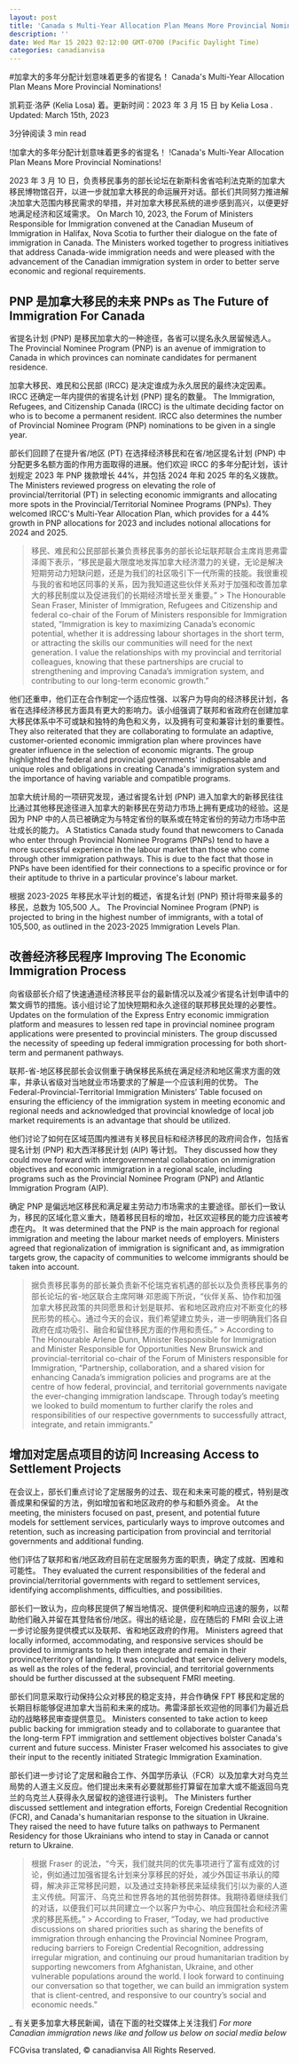 ```yaml
---
layout: post
title: 'Canada s Multi-Year Allocation Plan Means More Provincial Nominations!'
description: ''
date: Wed Mar 15 2023 02:12:00 GMT-0700 (Pacific Daylight Time)
categories: canadianvisa
---
```


#加拿大的多年分配计划意味着更多的省提名！	Canada's Multi-Year Allocation Plan Means More Provincial Nominations!
	
凯莉亚·洛萨 (Kelia Losa) 着。更新时间：2023 年 3 月 15 日	by Kelia Losa . Updated: March 15th, 2023
	
3分钟阅读	 3 min read
	
!加拿大的多年分配计划意味着更多的省提名！	!Canada's Multi-Year Allocation Plan Means More Provincial Nominations!
	
2023 年 3 月 10 日，负责移民事务的部长论坛在新斯科舍省哈利法克斯的加拿大移民博物馆召开，以进一步就加拿大移民的命运展开对话。部长们共同努力推进解决加拿大范围内移民需求的举措，并对加拿大移民系统的进步感到高兴，以便更好地满足经济和区域需求。	On March 10, 2023, the Forum of Ministers Responsible for Immigration convened at the Canadian Museum of Immigration in Halifax, Nova Scotia to further their dialogue on the fate of immigration in Canada. The Ministers worked together to progress initiatives that address Canada-wide immigration needs and were pleased with the advancement of the Canadian immigration system in order to better serve economic and regional requirements.
	
## PNP 是加拿大移民的未来	PNPs as The Future of Immigration For Canada
	
省提名计划 (PNP) 是移民加拿大的一种途径，各省可以提名永久居留候选人。	The Provincial Nominee Program (PNP) is an avenue of immigration to Canada in which provinces can nominate candidates for permanent residence.
	
加拿大移民、难民和公民部 (IRCC) 是决定谁成为永久居民的最终决定因素。 IRCC 还确定一年内提供的省提名计划 (PNP) 提名的数量。	The Immigration, Refugees, and Citizenship Canada (IRCC) is the ultimate deciding factor on who is to become a permanent resident. IRCC also determines the number of Provincial Nominee Program (PNP) nominations to be given in a single year.
	
部长们回顾了在提升省/地区 (PT) 在选择经济移民和在省/地区提名计划 (PNP) 中分配更多名额方面的作用方面取得的进展。他们欢迎 IRCC 的多年分配计划，该计划规定 2023 年 PNP 拨款增长 44%，并包括 2024 年和 2025 年的名义拨款。	The Ministers reviewed progress on elevating the role of provincial/territorial (PT) in selecting economic immigrants and allocating more spots in the Provincial/Territorial Nominee Programs (PNPs). They welcomed IRCC's Multi-Year Allocation Plan, which provides for a 44% growth in PNP allocations for 2023 and includes notional allocations for 2024 and 2025.
	
> 移民、难民和公民部部长兼负责移民事务的部长论坛联邦联合主席肖恩弗雷泽阁下表示，“移民是最大限度地发挥加拿大经济潜力的关键，无论是解决短期劳动力短缺问题，还是为我们的社区吸引下一代所需的技能。我很重视与我的省和地区同事的关系，因为我知道这些伙伴关系对于加强和改善加拿大的移民制度以及促进我们的长期经济增长至关重要。”	> The Honourable Sean Fraser, Minister of Immigration, Refugees and Citizenship and federal co-chair of the Forum of Ministers responsible for Immigration stated, “Immigration is key to maximizing Canada’s economic potential, whether it is addressing labour shortages in the short term, or attracting the skills our communities will need for the next generation. I value the relationships with my provincial and territorial colleagues, knowing that these partnerships are crucial to strengthening and improving Canada’s immigration system, and contributing to our long-term economic growth.”
	
他们还重申，他们正在合作制定一个适应性强、以客户为导向的经济移民计划，各省在选择经济移民方面具有更大的影响力。该小组强调了联邦和省政府在创建加拿大移民体系中不可或缺和独特的角色和义务，以及拥有可变和兼容计划的重要性。	They also reiterated that they are collaborating to formulate an adaptive, customer-oriented economic immigration plan where provinces have greater influence in the selection of economic migrants. The group highlighted the federal and provincial governments' indispensable and unique roles and obligations in creating Canada's immigration system and the importance of having variable and compatible programs.
	
加拿大统计局的一项研究发现，通过省提名计划 (PNP) 进入加拿大的新移民往往比通过其他移民途径进入加拿大的新移民在劳动力市场上拥有更成功的经验。这是因为 PNP 中的人员已被确定为与特定省份的联系或在特定省份的劳动力市场中茁壮成长的能力。	A Statistics Canada study found that newcomers to Canada who enter through Provincial Nominee Programs (PNPs) tend to have a more successful experience in the labour market than those who come through other immigration pathways. This is due to the fact that those in PNPs have been identified for their connections to a specific province or for their aptitude to thrive in a particular province's labour market.
	
根据 2023-2025 年移民水平计划的概述，省提名计划 (PNP) 预计将带来最多的移民，总数为 105,500 人。	The Provincial Nominee Program (PNP) is projected to bring in the highest number of immigrants, with a total of 105,500, as outlined in the 2023-2025 Immigration Levels Plan.
	
## 改善经济移民程序	Improving The Economic Immigration Process
	
向省级部长介绍了快速通道经济移民平台的最新情况以及减少省提名计划申请中的繁文缛节的措施。该小组讨论了加快短期和永久途径的联邦移民处理的必要性。	Updates on the formulation of the Express Entry economic immigration platform and measures to lessen red tape in provincial nominee program applications were presented to provincial ministers. The group discussed the necessity of speeding up federal immigration processing for both short-term and permanent pathways.
	
联邦-省-地区移民部长会议侧重于确保移民系统在满足经济和地区需求方面的效率，并承认省级对当地就业市场要求的了解是一个应该利用的优势。	The Federal-Provincial-Territorial Immigration Ministers’ Table focused on ensuring the efficiency of the immigration system in meeting economic and regional needs and acknowledged that provincial knowledge of local job market requirements is an advantage that should be utilized.
	
他们讨论了如何在区域范围内推进有关移民目标和经济移民的政府间合作，包括省提名计划 (PNP) 和大西洋移民计划 (AIP) 等计划。	They discussed how they could move forward with intergovernmental collaboration on immigration objectives and economic immigration in a regional scale, including programs such as the Provincial Nominee Program (PNP) and Atlantic Immigration Program (AIP).
	
确定 PNP 是偏远地区移民和满足雇主劳动力市场需求的主要途径。部长们一致认为，移民的区域化意义重大，随着移民目标的增加，社区欢迎移民的能力应该被考虑在内。	It was determined that the PNP is the main approach for regional immigration and meeting the labour market needs of employers. Ministers agreed that regionalization of immigration is significant and, as immigration targets grow, the capacity of communities to welcome immigrants should be taken into account.
	
> 据负责移民事务的部长兼负责新不伦瑞克省机遇的部长以及负责移民事务的部长论坛的省-地区联合主席阿琳·邓恩阁下所说，“伙伴关系、协作和加强加拿大移民政策的共同愿景和计划是联邦、省和地区政府应对不断变化的移民形势的核心。通过今天的会议，我们希望建立势头，进一步明确我们各自政府在成功吸引、融合和留住移民方面的作用和责任。”	> According to The Honourable Arlene Dunn, Minister Responsible for Immigration and Minister Responsible for Opportunities New Brunswick and provincial-territorial co-chair of the Forum of Ministers responsible for Immigration, “Partnership, collaboration, and a shared vision for enhancing Canada’s immigration policies and programs are at the centre of how federal, provincial, and territorial governments navigate the ever-changing immigration landscape. Through today’s meeting we looked to build momentum to further clarify the roles and responsibilities of our respective governments to successfully attract, integrate, and retain immigrants.”
	
## 增加对定居点项目的访问	Increasing Access to Settlement Projects
	
在会议上，部长们重点讨论了定居服务的过去、现在和未来可能的模式，特别是改善成果和保留的方法，例如增加省和地区政府的参与和额外资金。	At the meeting, the ministers focused on past, present, and potential future models for settlement services, particularly ways to improve outcomes and retention, such as increasing participation from provincial and territorial governments and additional funding.
	
他们评估了联邦和省/地区政府目前在定居服务方面的职责，确定了成就、困难和可能性。	They evaluated the current responsibilities of the federal and provincial/territorial governments with regard to settlement services, identifying accomplishments, difficulties, and possibilities.
	
部长们一致认为，应向移民提供了解当地情况、提供便利和响应迅速的服务，以帮助他们融入并留在其登陆省份/地区。得出的结论是，应在随后的 FMRI 会议上进一步讨论服务提供模式以及联邦、省和地区政府的作用。	Ministers agreed that locally informed, accommodating, and responsive services should be provided to immigrants to help them integrate and remain in their province/territory of landing. It was concluded that service delivery models, as well as the roles of the federal, provincial, and territorial governments should be further discussed at the subsequent FMRI meeting.
	
部长们同意采取行动保持公众对移民的稳定支持，并合作确保 FPT 移民和定居的长期目标能够促进加拿大当前和未来的成功。弗雷泽部长欢迎他的同事们为最近启动的战略移民审查提供意见。	Ministers consented to take action to keep public backing for immigration steady and to collaborate to guarantee that the long-term FPT immigration and settlement objectives bolster Canada's current and future success. Minister Fraser welcomed his associates to give their input to the recently initiated Strategic Immigration Examination.
	
部长们进一步讨论了定居和融合工作、外国学历承认（FCR）以及加拿大对乌克兰局势的人道主义反应。他们提出未来有必要就那些打算留在加拿大或不能返回乌克兰的乌克兰人获得永久居留权的途径进行谈判。	The Ministers further discussed settlement and integration efforts, Foreign Credential Recognition (FCR), and Canada's humanitarian response to the situation in Ukraine. They raised the need to have future talks on pathways to Permanent Residency for those Ukrainians who intend to stay in Canada or cannot return to Ukraine.
	
> 根据 Fraser 的说法，“今天，我们就共同的优先事项进行了富有成效的讨论，例如通过加强省提名计划来分享移民的好处，减少外国证书承认的障碍，解决非正常移民问题，以及通过支持新移民来延续我们引以为豪的人道主义传统。阿富汗、乌克兰和世界各地的其他弱势群体。我期待着继续我们的对话，以便我们可以共同建立一个以客户为中心、响应我国社会和经济需求的移民系统。”	> According to Fraser, “Today, we had productive discussions on shared priorities such as sharing the benefits of immigration through enhancing the Provincial Nominee Program, reducing barriers to Foreign Credential Recognition, addressing irregular migration, and continuing our proud humanitarian tradition by supporting newcomers from Afghanistan, Ukraine, and other vulnerable populations around the world. I look forward to continuing our conversation so that together, we can build an immigration system that is client-centred, and responsive to our country’s social and economic needs.”
	
_ 有关更多加拿大移民新闻，请在下面的社交媒体上关注我们	_For more Canadian immigration news like and follow us below on social media below_
	

FCGvisa translated, © canadianvisa All Rights Reserved.
